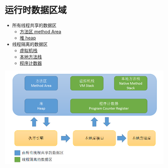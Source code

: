 # 运行时数据区域

- 所有线程共享的数据区
  -  [方法区 method Area](04-方法区.md) 
  - [堆 heap ](03-Java堆.md) 
- 线程隔离的数据区
  - [虚拟机栈](02-Java虚拟机栈.md) 
  - [本地方法栈  ](11-本地方法栈.md) 
  -  [程序计数器](01-程序计数器.md) 

![img](assets/1671546-20190427141310333-343604547.png)